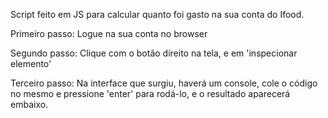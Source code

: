 Script feito em JS para calcular quanto foi gasto na sua conta do Ifood.

Primeiro passo: Logue na sua conta no browser

Segundo passo: Clique com o botão direito na tela, e em 'inspecionar elemento'

Terceiro passo: Na interface que surgiu, haverá um console, cole o código no mesmo e pressione 'enter' para rodá-lo, e o resultado aparecerá embaixo.
